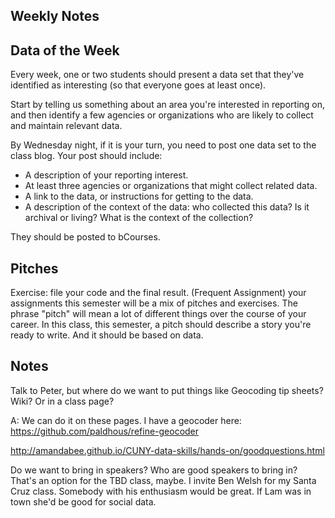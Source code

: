## Weekly Notes


## Data of the Week
Every week, one or two students should present a data set that they've identified as interesting (so that everyone goes at least once).

Start by telling us something about an area you're interested in reporting on, and then identify a few agencies or organizations who are likely to collect and maintain relevant data.

By Wednesday night, if it is your turn, you need to post one data set to the class blog. Your post should include:
+ A description of your reporting interest.
+ At least three agencies or organizations that might collect related data.
+ A link to the data, or instructions for getting to the data.
+ A description of the context of the data: who collected this data? Is it archival or living? What is the context of the collection?

They should be posted to bCourses.


## Pitches


Exercise: file your code and the final result.
(Frequent Assignment) your assignments this semester will be a mix of pitches and exercises. The phrase "pitch" will mean a lot of different things over the course of your career. In this class, this semester, a pitch should describe a story you're ready to write. And it should be based on data.




## Notes
Talk to Peter, but where do we want to put things like Geocoding tip sheets? Wiki? Or in a class page?

A: We can do it on these pages.
I have a geocoder here: https://github.com/paldhous/refine-geocoder

http://amandabee.github.io/CUNY-data-skills/hands-on/goodquestions.html

Do we want to bring in speakers? Who are good speakers to bring in?
That's an option for the TBD class, maybe. I invite Ben Welsh for my Santa Cruz class. Somebody with his enthusiasm would be great. If Lam was in town she'd be good for social data.
